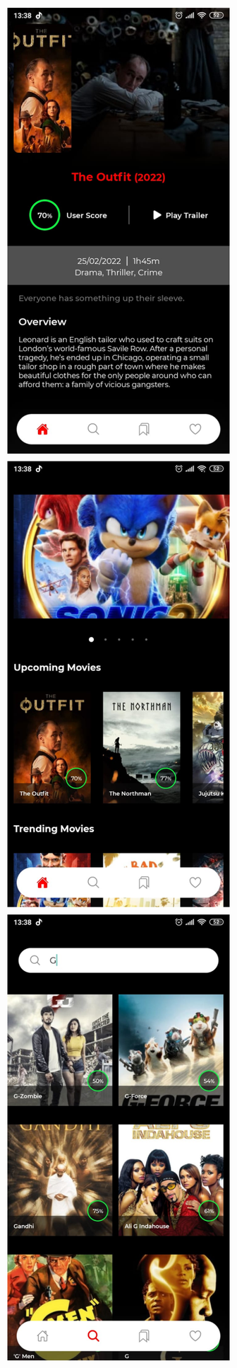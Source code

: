 ![Screenshot](https://github.com/mohity777/MovieApp/blob/master/WhatsApp%20Image%202022-05-05%20at%2019.16.37%20(1).jpeg)






![Screenshot](https://github.com/mohity777/MovieApp/blob/master/WhatsApp%20Image%202022-05-05%20at%2019.16.37.jpeg)







![Screenshot](https://github.com/mohity777/MovieApp/blob/master/WhatsApp%20Image%202022-05-05%20at%2019.16.37%20(2).jpeg)
